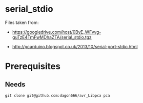 # serial_stdio

Files taken from:

* https://googledrive.com/host/0ByE_WFvvg-guTzE4TmFwMDhaZTA/serial_stdio.tgz

* http://pcarduino.blogspot.co.uk/2013/10/serial-port-stdio.html

# Prerequisites 

## Needs

```
git clone git@github.com:dagon666/avr_Libpca pca
```

